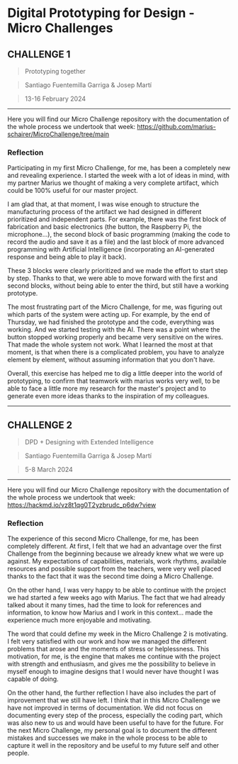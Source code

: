 # **Digital Prototyping for Design - Micro Challenges**

## CHALLENGE 1
> Prototyping together

> Santiago Fuentemilla Garriga & Josep Martí

> 13-16 February 2024

---
Here you will find our Micro Challenge repository with the documentation of the whole process we undertook that week: https://github.com/marius-schairer/MicroChallenge/tree/main 

### Reflection
Participating in my first Micro Challenge, for me, has been a completely new and revealing experience. I started the week with a lot of ideas in mind, with my partner Marius we thought of making a very complete artifact, which could be 100% useful for our master project.

I am glad that, at that moment, I was wise enough to structure the manufacturing process of the artifact we had designed in different prioritized and independent parts. For example, there was the first block of fabrication and basic electronics (the button, the Raspberry Pi, the microphone...), the second block of basic programming (making the code to record the audio and save it as a file) and the last block of more advanced programming with Artificial Intelligence (incorporating an AI-generated response and being able to play it back).

These 3 blocks were clearly prioritized and we made the effort to start step by step. Thanks to that, we were able to move forward with the first and second blocks, without being able to enter the third, but still have a working prototype.

The most frustrating part of the Micro Challenge, for me, was figuring out which parts of the system were acting up. For example, by the end of Thursday, we had finished the prototype and the code, everything was working. And we started testing with the AI. There was a point where the button stopped working properly and became very sensitive on the wires. That made the whole system not work. What I learned the most at that moment, is that when there is a complicated problem, you have to analyze element by element, without assuming information that you don't have.

Overall, this exercise has helped me to dig a little deeper into the world of prototyping, to confirm that teamwork with marius works very well, to be able to face a little more my research for the master's project and to generate even more ideas thanks to the inspiration of my colleagues.

---

## CHALLENGE 2
> DPD + Designing with Extended Intelligence

> Santiago Fuentemilla Garriga & Josep Martí

> 5-8 March 2024

---
Here you will find our Micro Challenge repository with the documentation of the whole process we undertook that week: https://hackmd.io/vz8t1qg0T2yzbrudc_p6dw?view 

### Reflection
The experience of this second Micro Challenge, for me, has been completely different. At first, I felt that we had an advantage over the first Challenge from the beginning because we already knew what we were up against. My expectations of capabilities, materials, work rhythms, available resources and possible support from the teachers, were very well placed thanks to the fact that it was the second time doing a Micro Challenge.

On the other hand, I was very happy to be able to continue with the project we had started a few weeks ago with Marius. The fact that we had already talked about it many times, had the time to look for references and information, to know how Marius and I work in this context... made the experience much more enjoyable and motivating.

The word that could define my week in the Micro Challenge 2 is motivating. I felt very satisfied with our work and how we managed the different problems that arose and the moments of stress or helplessness. This motivation, for me, is the engine that makes me continue with the project with strength and enthusiasm, and gives me the possibility to believe in myself enough to imagine designs that I would never have thought I was capable of doing.

On the other hand, the further reflection I have also includes the part of improvement that we still have left. I think that in this Micro Challenge we have not improved in terms of documentation. We did not focus on documenting every step of the process, especially the coding part, which was also new to us and would have been useful to have for the future. For the next Micro Challenge, my personal goal is to document the different mistakes and successes we make in the whole process to be able to capture it well in the repository and be useful to my future self and other people.
